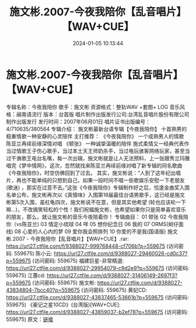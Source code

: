 ﻿---
title: 施文彬.2007-今夜我陪你【乱音唱片】【WAV+CUE】
date: 2024-01-05 10:13:44
categories: WAV车载音乐、镜像
tags: 华语中文
---
# 施文彬.2007-今夜我陪你【乱音唱片】【WAV+CUE】

专辑名称：今夜我陪你
歌手：施文彬
资源格式：整轨WAV +套图+ LOG
音乐风格：闽南语流行
版本：台首版
唱片制作出版发行公司:台湾乱音唱片股份有限公司制作出版发行
发行时间：2007年06月01日
唱片证书出版编号：4/710635/380564
专辑介绍：
施文彬最新台语专辑【今夜我陪你】
十首熟男的稳重情歌一种安静的心灵陪伴
主打推荐：
《今夜我陪你》
一个成熟男人的情歌 陈亚兰再续前缘深情对唱
《顿张》
一种诚挚温暖的陪伴 施式柔情又一经典代表作
当过情歌王子伤心歌手，当过本土天王师奶杀手，当过电玩骇客网络玩家，甚至当过干谯歌王电台名嘴，每一次出辑，施文彬就是让人无法预料，上一张跟秀兰玛雅唱完《梦中情网》，这次，忽然就找来陈亚兰再续前缘对唱了新专辑的同名歌曲《今夜我陪你》，时空仿佛回到了过去。
其实，施文彬说：“人到了这年纪出唱片，再也不能单纯的只想到自己，如果一段时间不唱一些歌娱乐安慰一下老朋友 (歌迷)
，那实在过意不去。”这张《今夜我陪你》专辑制作好之后，恰逢金曲奖入围名单公布，施文彬再次以《真情味》入围第18届最佳台语男歌手，这已经是施文彬第5次入围，虽杠龟四次，施文彬说不在意，但是其实他希望
(轮也应该轮一下嘛…)，不改搞笑轻松的个性！我们祝福施文彬，也希望如果你只是简单喜欢音乐的朋友，那么，就让施文彬的音乐今夜陪着你！
专辑曲目：
01 顿张
02 今夜我陪你（vs陈亚兰)
03 情定小琉球
04 咩
05 想你纪念日
06 我的
07 ORMS(蚵仔面线)
08 心爱的人心内的梦
09 爱你我会照排列
10 你爱的不是我(国语版)
施文彬.2007 - 今夜我陪你【乱音唱片】【WAV+CUE】.rar: https://url27.ctfile.com/f/9388027-999768448-cf706b?p=559675
(访问密码: 559675)
陈小云: https://url27.ctfile.com/d/9388027-29460026-cd0c37?p=559675
(访问密码: 559675)
福建巨星-非常精選: https://url27.ctfile.com/d/9388027-29954079-c9d2e9?p=559675
(访问密码: 559675)
江蕙cd: https://url27.ctfile.com/d/9388027-31406149-2697f3?p=559675
(访问密码: 559675)
施文彬: https://url27.ctfile.com/d/9388027-43834804-7bcc40?p=559675
(访问密码: 559675)
黄妃CD: https://url27.ctfile.com/d/9388027-43837465-53661b?p=559675
(访问密码: 559675)
《豪记之星10CD》(台湾版)[WAV+CUE]: https://url27.ctfile.com/d/9388027-43859037-b2ef78?p=559675
(访问密码: 559675)
原文：[链接](https://blog.sina.com.cn/s/blog_1647c7e760103143c.html)